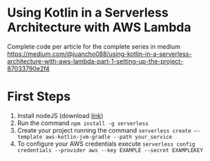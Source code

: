# Using Kotlin in a Serverless Architecture with AWS Lambda
Complete code per article for the complete series in medium https://medium.com/@juancho088/using-kotlin-in-a-serverless-architecture-with-aws-lambda-part-1-setting-up-the-project-87033790e2f4

# First Steps

1. Install nodeJS (download [link](https://nodejs.org/en/download/))
2. Run the command `npm install -g serverless`
3. Create your project running the command `serverless create —-template aws-kotlin-jvm-gradle --path your_service`
4. To configure your AWS credentials execute `serverless config credentials --provider aws --key EXAMPLE --secret EXAMPLEKEY`